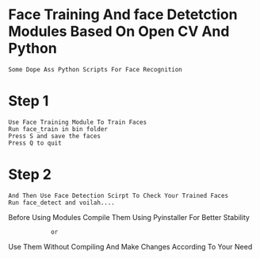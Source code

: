 # Face Training And face Detetction Modules Based On Open CV And Python

    Some Dope Ass Python Scripts For Face Recognition

# Step 1

    Use Face Training Module To Train Faces
    Run face_train in bin folder
    Press S and save the faces
    Press Q to quit
    
# Step 2

    And Then Use Face Detection Scirpt To Check Your Trained Faces
    Run face_detect and voilah....

Before Using Modules Compile Them Using Pyinstaller For Better Stability

                or

Use Them Without Compiling And Make Changes According To Your Need
